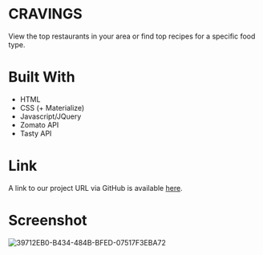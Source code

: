 # CRAVINGS
View the top restaurants in your area or find top recipes for a specific food type.

# Built With
- HTML
- CSS (+ Materialize)
- Javascript/JQuery
- Zomato API
- Tasty API

# Link
A link to our project URL via GitHub is available [here](https://daniwhitlock.github.io/Cravings/).

# Screenshot
![39712EB0-B434-484B-BFED-07517F3EBA72](https://user-images.githubusercontent.com/72775548/104128318-2a632200-5324-11eb-94a9-c86182e1b5fc.jpeg)